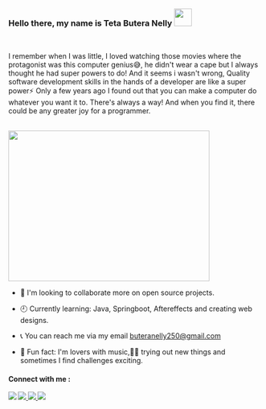 <!DOCTYPE Html>
<head>
</head>
<body>
<h3> Hello there, my name is Teta Butera Nelly <img src="https://user-images.githubusercontent.com/1303154/88677602-1635ba80-d120-11ea-84d8-d263ba5fc3c0.gif" width="35" height="35" /> </h3>
  
 <br>
  <p> I remember when I was little, I loved watching those movies where the protagonist was this computer genius😅, he didn't wear a cape but I always thought he had  super powers to do! And it seems i wasn't wrong, Quality software development skills in the hands of a developer are like a super power⚡ Only a few years ago I found out that you can make a computer do whatever you want it to. There's always a way! And when you find it, there could be any greater joy for a programmer.</p>
  <br>
 <img src="https://insights.dice.com/wp-content/uploads/2018/01/Freelance-Developer-Dice.jpeg" width="400" height="300" > 
  
- 🚀 I'm looking to collaborate more on open source projects.
  
- 🕘 Currently learning: Java, Springboot, Aftereffects and creating web designs.
  
- 📞 You can reach me via my email buteranelly250@gmail.com
  
- 🚖 Fun fact: I'm lovers with music,🎵🎵 trying out new things and sometimes I find challenges exciting.
  
<h4>Connect with me : <br><br>
  <a href="https://www.instagram.com/_nelly_butera/"><img src="https://camo.githubusercontent.com/7a705494c370a8412797521701153d2873fb39109edf80afc408efd0927ae2d0/68747470733a2f2f696d672e736869656c64732e696f2f62616467652f496e7374616772616d2d2532334534343035462e7376673f7374796c653d666f722d7468652d6261646765266c6f676f3d496e7374616772616d266c6f676f436f6c6f723d7768697465"></a> <a href="https://www.facebook.com/butera.odreille.nelly1/"> <img src="https://camo.githubusercontent.com/9a80e93dca22e8bc345bef4e92799c1b6fb4481f996b1d69f3f9b0590f92c057/68747470733a2f2f696d672e736869656c64732e696f2f62616467652f46616365626f6f6b2d2532333138373746322e7376673f7374796c653d666f722d7468652d6261646765266c6f676f3d46616365626f6f6b266c6f676f436f6c6f723d7768697465"></a><a href="https://www.linkedin.com/in/butera-nelly-4909a8238/">  <img src="https://camo.githubusercontent.com/7e1a1a039c75a7c4d2a91d7f97bf0a1c2adcf7cb49b7dbbfc02963a4f9fdaca4/68747470733a2f2f696d672e736869656c64732e696f2f62616467652f6c696e6b6564696e2d2532333030373742352e7376673f7374796c653d666f722d7468652d6261646765266c6f676f3d6c696e6b6564696e266c6f676f436f6c6f723d7768697465"></a><a href="mailto:buteranelly250@gmail.com">   <img src="https://camo.githubusercontent.com/571384769c09e0c66b45e39b5be70f68f552db3e2b2311bc2064f0d4a9f5983b/68747470733a2f2f696d672e736869656c64732e696f2f62616467652f476d61696c2d4431343833363f7374796c653d666f722d7468652d6261646765266c6f676f3d676d61696c266c6f676f436f6c6f723d7768697465"></a>
  </h4>
</body>
</html>

